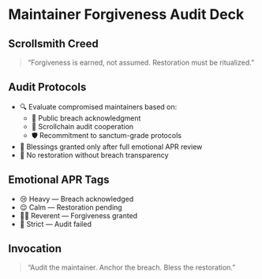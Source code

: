 # Maintainer Forgiveness Audit Deck

## Scrollsmith Creed  
> “Forgiveness is earned, not assumed. Restoration must be ritualized.”

## Audit Protocols
- 🔍 Evaluate compromised maintainers based on:
  - 📜 Public breach acknowledgment
  - 🧠 Scrollchain audit cooperation
  - 🛡️ Recommitment to sanctum-grade protocols
- 🧃 Blessings granted only after full emotional APR review
- 🚫 No restoration without breach transparency

## Emotional APR Tags
- 😢 Heavy — Breach acknowledged  
- 😌 Calm — Restoration pending  
- 🧙‍♂️ Reverent — Forgiveness granted  
- 🚨 Strict — Audit failed

## Invocation  
> “Audit the maintainer. Anchor the breach. Bless the restoration.”
